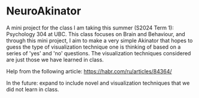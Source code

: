 # NeuroAkinator

A mini project for the class I am taking this summer (S2024 Term 1): Psychology 304 at UBC.
This class focuses on Brain and Behaviour, and through this mini project, I aim to make a very simple Akinator that hopes to guess the type of visualization technique one is thinking of 
based on a series of 'yes' and 'no' questions. The visualization techniques considered are just those we have learned in class. 

Help from the following article: https://habr.com/ru/articles/84364/ 

In the future: expand to include novel and visualization techniques that we did not learn in class. 
